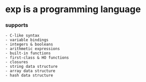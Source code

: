 # exp is a programming language

### supports 
    - C-like syntax
    - variable bindings
    - integers & booleans
    - arithmetic expressions
    - built-in functions
    - first-class & HO functions
    - closures
    - string data structure
    - array data structure
    - hash data structure

